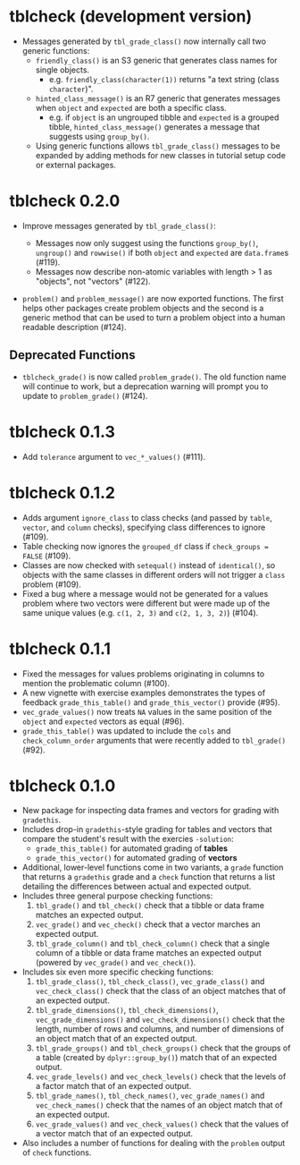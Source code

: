 # tblcheck (development version)

* Messages generated by `tbl_grade_class()` now internally call two generic functions:
  * `friendly_class()` is an S3 generic that generates class names for single objects.
    * e.g. `friendly_class(character(1))` returns "a text string (class `character`)".
  * `hinted_class_message()` is an R7 generic that generates messages when `object` and `expected` are both a specific class.
    * e.g. if `object` is an ungrouped tibble and `expected` is a grouped tibble, `hinted_class_message()` generates a message that suggests using `group_by()`.
  * Using generic functions allows `tbl_grade_class()` messages to be expanded by adding methods for new classes in tutorial setup code or external packages.

# tblcheck 0.2.0

* Improve messages generated by `tbl_grade_class()`:
  - Messages now only suggest using the functions `group_by()`, `ungroup()` and `rowwise()` if both `object` and `expected` are `data.frame`s (#119).
  - Messages now describe non-atomic variables with length > 1 as "objects", not "vectors" (#122).

* `problem()` and `problem_message()` are now exported functions. The first helps other packages create problem objects and the second is a generic method that can be used to turn a problem object into a human readable description (#124).

## Deprecated Functions

* `tblcheck_grade()` is now called `problem_grade()`. The old function name will continue to work, but a deprecation warning will prompt you to update to `problem_grade()` (#124).

# tblcheck 0.1.3

* Add `tolerance` argument to `vec_*_values()` (#111).

# tblcheck 0.1.2

* Adds argument `ignore_class` to class checks (and passed by `table`, `vector`, and `column` checks), specifying class differences to ignore (#109).
* Table checking now ignores the `grouped_df` class if `check_groups = FALSE` (#109).
* Classes are now checked with `setequal()` instead of `identical()`, so objects with the same classes in different orders will not trigger a `class` problem (#109).
* Fixed a bug where a message would not be generated for a values problem where two vectors were different but were made up of the same unique values (e.g. `c(1, 2, 3)` and `c(2, 1, 3, 2)`) (#104).

# tblcheck 0.1.1

* Fixed the messages for values problems originating in columns to mention the problematic column (#100).
* A new vignette with exercise examples demonstrates the types of feedback `grade_this_table()` and `grade_this_vector()` provide (#95).
* `vec_grade_values()` now treats `NA` values in the same position of the `object` and `expected` vectors as equal (#96).
* `grade_this_table()` was updated to include the `cols` and `check_column_order` arguments that were recently added to `tbl_grade()` (#92).


# tblcheck 0.1.0

- New package for inspecting data frames and vectors for grading with `gradethis`.
- Includes drop-in `gradethis`-style grading for tables and vectors that compare the student's result with the exercies `-solution`:
  - `grade_this_table()` for automated grading of **tables**
  - `grade_this_vector()` for automated grading of **vectors**
- Additional, lower-level functions come in two variants, a `grade` function that returns a `gradethis` grade and a `check` function that returns a list detailing the differences between actual and expected output.
- Includes three general purpose checking functions:
  1. `tbl_grade()` and `tbl_check()` check that a tibble or data frame matches an expected output.
  2. `vec_grade()` and `vec_check()` check that a vector marches an expected output.
  3. `tbl_grade_column()` and `tbl_check_column()` check that a single column of a tibble or data frame matches an expected output (powered by `vec_grade()` and `vec_check()`).
- Includes six even more specific checking functions:
  1. `tbl_grade_class()`, `tbl_check_class()`, `vec_grade_class()` and `vec_check_class()` check that the class of an object matches that of an expected output.
  2. `tbl_grade_dimensions()`, `tbl_check_dimensions()`, `vec_grade_dimensions()` and `vec_check_dimensions()` check that the length, number of rows and columns, and number of dimensions of an object match that of an expected output.
  3. `tbl_grade_groups()` and `tbl_check_groups()` check that the groups of a table (created by `dplyr::group_by()`) match that of an expected output.
  4. `vec_grade_levels()` and `vec_check_levels()` check that the levels of a factor match that of an expected output.
  5. `tbl_grade_names()`, `tbl_check_names()`, `vec_grade_names()` and `vec_check_names()` check that the names of an object match that of an expected output.
  6. `vec_grade_values()` and `vec_check_values()` check that the values of a vector match that of an expected output.
- Also includes a number of functions for dealing with the `problem` output of `check` functions.
